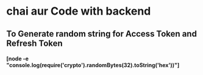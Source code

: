 # chai aur Code with backend


## To Generate random string for Access Token and Refresh Token
#### [node -e "console.log(require('crypto').randomBytes(32).toString('hex'))"]